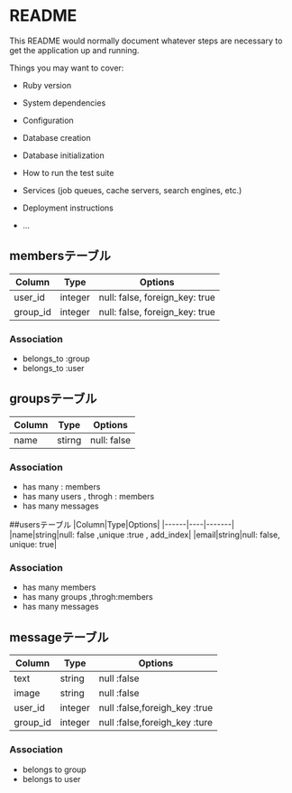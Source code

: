 # README

This README would normally document whatever steps are necessary to get the
application up and running.

Things you may want to cover:

* Ruby version

* System dependencies

* Configuration

* Database creation

* Database initialization

* How to run the test suite

* Services (job queues, cache servers, search engines, etc.)

* Deployment instructions

* ...

## membersテーブル
|Column|Type|Options|
|------|----|-------|
|user_id|integer|null: false, foreign_key: true|
|group_id|integer|null: false, foreign_key: true|
### Association
- belongs_to :group
- belongs_to :user
## groupsテーブル
|Column|Type|Options|
|------|----|-------|
|name|stirng|null: false |
### Association
- has many : members 
- has many users , throgh : members
- has many messages

##usersテーブル
|Column|Type|Options|
|------|----|-------|
|name|string|null: false ,unique :true , add_index|
|email|string|null: false, unique: true|
### Association
- has many members 
- has many groups ,throgh:members
- has many messages
## messageテーブル
|Column|Type|Options|
|------|----|-------|
|text|string|null :false|
|image|string|null :false|
|user_id|integer|null :false,foreigh_key :true|
|group_id|integer|null :false,foreigh_key :ture|
### Association
- belongs to group
- belongs to user



